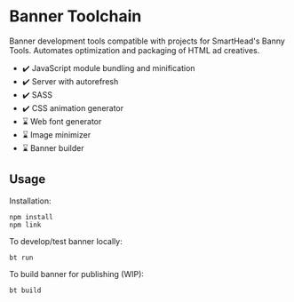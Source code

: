 # Banner Toolchain
Banner development tools compatible with projects for SmartHead's Banny Tools. Automates optimization and packaging of HTML ad creatives.
* ✔️ JavaScript module bundling and minification
* ✔️ Server with autorefresh
* ✔️ SASS
* ✔️ CSS animation generator
* ⌛ Web font generator
* ⌛ Image minimizer
* ⌛ Banner builder

## Usage
Installation:
```
npm install
npm link
```

To develop/test banner locally:

`bt run`

To build banner for publishing (WIP):

`bt build`
